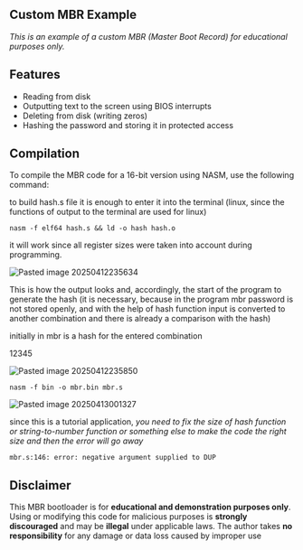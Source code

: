 ## Custom MBR Example

*This is an example of a custom MBR (Master Boot Record) for educational purposes only.*

## Features
- Reading from disk
- Outputting text to the screen using BIOS interrupts
- Deleting from disk (writing zeros)
- Hashing the password and storing it in protected access

## Compilation
To compile the MBR code for a 16-bit version using NASM, use the following command:

to build hash.s file it is enough to enter it into the terminal (linux, since the functions of output to the terminal are used for linux)

`nasm -f elf64 hash.s && ld -o hash hash.o`

it will work since all register sizes were taken into account during programming.

![Pasted image 20250412235634](https://github.com/user-attachments/assets/e2a6c8d6-7236-47aa-8eba-c96e396f9515)

This is how the output looks and, accordingly, the start of the program to generate the hash (it is necessary, because in the program mbr password is not stored openly, and with the help of hash function input is converted to another combination and there is already a comparison with the hash)

initially in mbr is a hash for the entered combination 

12345

![Pasted image 20250412235850](https://github.com/user-attachments/assets/3cb34f5a-03dc-4f28-9212-f0b44d95207f)

`nasm -f bin -o mbr.bin mbr.s`

![Pasted image 20250413001327](https://github.com/user-attachments/assets/eb4ba949-5110-44ad-a12c-b96fbb394c69)

since this is a tutorial application, *you need to fix the size of hash function or string-to-number function or something else to make the code the right size and then the error will go away*

`mbr.s:146: error: negative argument supplied to DUP`

## Disclaimer

This MBR bootloader is for **educational and demonstration purposes only**.
Using or modifying this code for malicious purposes is **strongly discouraged**
and may be **illegal** under applicable laws. The author takes **no responsibility**
for any damage or data loss caused by improper use
